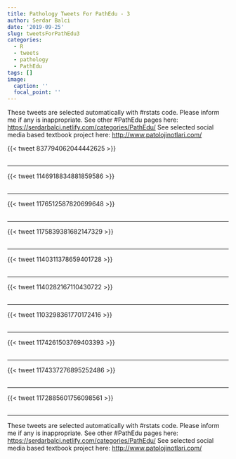 ```yaml
---
title: Pathology Tweets For PathEdu - 3
author: Serdar Balci
date: '2019-09-25'
slug: tweetsForPathEdu3
categories:
  - R
  - tweets
  - pathology
  - PathEdu
tags: []
image:
  caption: ''
  focal_point: ''
---
```



These tweets are selected automatically with #rstats code. Please inform me if any is inappropriate.
See other #PathEdu pages here: https://serdarbalci.netlify.com/categories/PathEdu/ 
See selected social media based textbook project here: http://www.patolojinotlari.com/

{{< tweet 837794062044442625 >}}
<br>
<br>
<hr>
{{< tweet 1146918834881859586 >}}
<br>
<br>
<hr>
{{< tweet 1176512587820699648 >}}
<br>
<br>
<hr>
{{< tweet 1175839381682147329 >}}
<br>
<br>
<hr>
{{< tweet 1140311378659401728 >}}
<br>
<br>
<hr>
{{< tweet 1140282167110430722 >}}
<br>
<br>
<hr>
{{< tweet 1103298361770172416 >}}
<br>
<br>
<hr>
{{< tweet 1174261503769403393 >}}
<br>
<br>
<hr>
{{< tweet 1174337276895252486 >}}
<br>
<br>
<hr>
{{< tweet 1172885601756098561 >}}
<br>
<br>
<hr>


These tweets are selected automatically with #rstats code. Please inform me if any is inappropriate.
See other #PathEdu pages here: https://serdarbalci.netlify.com/categories/PathEdu/ 
See selected social media based textbook project here: http://www.patolojinotlari.com/
